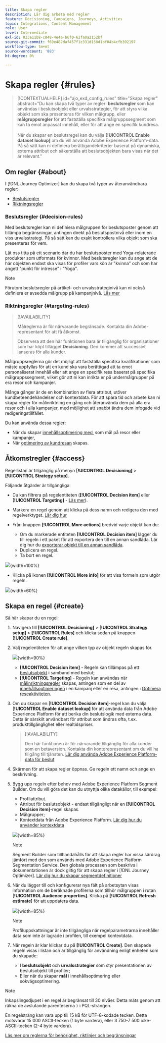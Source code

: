 ```yaml
---
title: Skapa regler
description: Lär dig arbeta med regler
feature: Decisioning, Campaigns, Journeys, Activities
topic: Integrations, Content Management
role: User
level: Intermediate
exl-id: 033a11b8-c848-4e4a-b6f0-62fa0a2152bf
source-git-commit: f69e482daf457f1c331d158d1bf04b4cfb392197
workflow-type: tm+mt
source-wordcount: '883'
ht-degree: 0%

---
```


# Skapa regler {#rules}

>[!CONTEXTUALHELP]
>id="ajo_exd_config_rules"
>title="Skapa regler"
>abstract="Du kan skapa två typer av regler: **beslutsregler** som kan användas i beslutsobjekt eller urvalsstrategier, för att styra vilka objekt som ska presenteras för vilken målgrupp, eller **målgruppsregler** för att fastställa specifika målgruppssegment som kan ta emot anpassat innehåll, eller för att ange en specifik kundresa.<br/><br/>När du skapar en beslutsregel kan du välja **[!UICONTROL Enable dataset lookup]** om du vill använda Adobe Experience Platform-data. På så sätt kan ni definiera berättigandekriterier baserat på dynamiska, externa attribut och säkerställa att beslutsobjekten bara visas när det är relevant."

## Om regler {#about}

I [!DNL Journey Optimizer] kan du skapa två typer av återanvändbara regler:

* [Beslutsregler](#decision-rules)
* [Riktningsregler](#targeting-rules)

### Beslutsregler {#decision-rules}

Med beslutsregler kan ni definiera målgruppen för beslutsposter genom att tillämpa begränsningar, antingen direkt på beslutspostnivå eller inom en viss urvalsstrategi. På så sätt kan du exakt kontrollera vilka objekt som ska presenteras för vem.

Låt oss titta på ett scenario där du har beslutsposter med Yoga-relaterade produkter som utformats för kvinnor. Med beslutsregler kan du ange att de här objekten endast ska visas för profiler vars kön är &quot;kvinna&quot; och som har angett &quot;punkt för intresse&quot; i &quot;Yoga&quot;.

>[!NOTE]
>
>Förutom beslutsregler på artikel- och urvalsstrateginivå kan ni också definiera er avsedda målgrupp på kampanjnivå. [Läs mer](../campaigns/create-campaign.md#audience)

### Riktningsregler {#targeting-rules}

>[!AVAILABILITY]
>
>Målreglerna är för närvarande begränsade. Kontakta din Adobe-representant för att få åtkomst.
>
>Observera att den här funktionen bara är tillgänglig för organisationer som har köpt tillägget **Decisioning**. Den kommer att successivt lanseras för alla kunder.

Målgruppsreglerna gör det möjligt att fastställa specifika kvalifikationer som måste uppfyllas för att en kund ska vara berättigad att ta emot personaliserat innehåll eller att ange en specifik resa baserat på specifika målgruppssegment, vilket gör att ni kan inrikta er på undermålgrupper på era resor och kampanjer.

Många gånger är de en kombination av flera attribut, utöver kundbeteendehändelser och kontextdata. För att spara tid och arbete kan ni skapa regler för målinriktning en gång och återanvända dem på alla era resor och i alla kampanjer, med möjlighet att snabbt ändra dem infogade vid redigeringstillfället.

Du kan använda dessa regler:

* När du skapar [innehållsoptimering med &#x200B;](../campaigns/campaigns-message-optimization.md#targeting) som mål på resor eller kampanjer,
* När [optimering av kundresan](../building-journeys/optimize.md#targeting) skapas.

## Åtkomstregler {#access}

Regellistan är tillgänglig på menyn **[!UICONTROL Decisioning]** > **[!UICONTROL Strategy setup]**.

Följande åtgärder är tillgängliga:

* Du kan filtrera på regelentiteten (**[!UICONTROL Decision item]** eller **[!UICONTROL Targeting]** - [Läs mer](#about)).

* Markera en regel genom att klicka på dess namn och redigera den med regelverktyget. [Lär dig hur](#create)

* Från knappen **[!UICONTROL More actions]** bredvid varje objekt kan du:

   * Om du markerade entiteten **[!UICONTROL Decision item]** lägger du till regeln i ett paket för att exportera den till en annan sandlåda. Lär dig hur du [exporterar objekt till en annan sandlåda](../configuration/copy-objects-to-sandbox.md).
   * Duplicera en regel.
   * Ta bort en regel.

![](assets/rules-list.png){width=100%}

* Klicka på ikonen **[!UICONTROL More info]** för att visa formeln som utgör regeln.

![](assets/rule-formula.png){width=60%}

## Skapa en regel {#create}

Så här skapar du en regel:

1. Navigera till **[!UICONTROL Decisioning]** > **[!UICONTROL Strategy setup]** > **[!UICONTROL Rules]** och klicka sedan på knappen **[!UICONTROL Create rule]**.

1. Välj regelentiteten för att ange vilken typ av objekt regeln skapas för.

   ![](assets/rules-select-entity.png){width=90%}

   * **[!UICONTROL Decision item]** - Regeln kan tillämpas på ett [beslutsobjekt](#decision-rules) i samband med beslut;
   * **[!UICONTROL Targeting]** - Regeln kan användas när [målinriktningsregler](#targeting-rules) skapas, antingen som en del av [innehållsoptimeringen](../campaigns/campaigns-message-optimization.md#targeting) i en kampanj eller en resa, antingen i [Optimera reseaktiviteten](../building-journeys/optimize.md#targeting).

1. Om du skapar en **[!UICONTROL Decision item]**-regel kan du välja **[!UICONTROL Enable dataset lookup]** för att använda data från Adobe Experience Platform för att berika din beslutslogik med externa data. Detta är särskilt användbart för attribut som ändras ofta, t.ex. produkttillgänglighet eller realtidspriser.

   >[!AVAILABILITY]
   >
   >Den här funktionen är för närvarande tillgänglig för alla kunder som en betaversion. Kontakta din kontorepresentant om du vill ha tillgång till tjänsten. [Lär dig använda Adobe Experience Platform-data för beslut](../experience-decisioning/aep-data-exd.md)

1. Skärmen för att skapa regler öppnas. Ge regeln ett namn och ange en beskrivning.

1. Bygg upp regeln efter behov med Adobe Experience Platform Segment Builder. Om du vill göra det kan du utnyttja olika datakällor, till exempel:
   * Profilattribut.
   * Attribut för beslutsobjekt - endast tillgängligt när en **[!UICONTROL Decision item]**-regel skapas.
   * Målgrupper;
   * Kontextdata från Adobe Experience Platform. [Lär dig hur du använder kontextdata](context-data.md)

   ![](assets/decision-rules-build.png){width=85%}

   >[!NOTE]
   >
   >Segment Builder som tillhandahålls för att skapa regler har vissa särdrag jämfört med den som används med Adobe Experience Platform Segmentation Service. Den globala processen som beskrivs i dokumentationen är dock giltig för att skapa regler i [!DNL Journey Optimizer]. [Lär dig hur du skapar segmentdefinitioner](../audience/creating-a-segment-definition.md)

1. När du lägger till och konfigurerar nya fält på arbetsytan visas information om de beräknade profilerna som tillhör målgruppen i rutan **[!UICONTROL Audience properties]**. Klicka på **[!UICONTROL Refresh estimate]** för att uppdatera data.

   ![](assets/decision-rule-audience-properties.png){width=85%}

   >[!NOTE]
   >
   >Profiluppskattningar är inte tillgängliga när regelparametrarna innehåller data som inte är lagrade i profilen, till exempel kontextdata.

1. När regeln är klar klickar du på **[!UICONTROL Create]**. Den skapade regeln visas i listan och är tillgänglig för användning enligt enheten som du skapade:

   * I **beslutsobjekt** och **urvalsstrategier** som styr presentationen av beslutsobjekt till profiler;
   * Eller när du skapar **mål** i innehållsoptimering eller sökvägsoptimering.

>[!NOTE]
>
>Inkapslingsdjupet i en regel är begränsat till 30 nivåer. Detta mäts genom att räkna de avslutande parenteserna `)` i PQL-strängen.
>
>En regelsträng kan vara upp till 15 kB för UTF-8-kodade tecken. Detta motsvarar 15 000 ASCII-tecken (1 byte vardera), eller 3 750-7 500 icke-ASCII-tecken (2-4 byte vardera).
>
>[Läs mer om reglerna för behörighet, riktlinjer och begränsningar](decisioning-guardrails.md#eligibility-rules)
